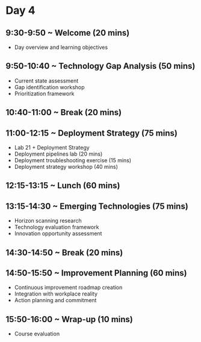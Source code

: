 # Day 4

## 9:30-9:50 ~ Welcome (20 mins)
- Day overview and learning objectives

## 9:50-10:40 ~ Technology Gap Analysis (50 mins)
- Current state assessment
- Gap identification workshop
- Prioritization framework

## 10:40-11:00 ~ Break (20 mins)

## 11:00-12:15 ~ Deployment Strategy (75 mins)
- Lab 21 + Deployment Strategy
- Deployment pipelines lab (20 mins)
- Deployment troubleshooting exercise (15 mins)
- Deployment strategy workshop (40 mins)

## 12:15-13:15 ~ Lunch (60 mins)

## 13:15-14:30 ~ Emerging Technologies (75 mins)
- Horizon scanning research
- Technology evaluation framework
- Innovation opportunity assessment

## 14:30-14:50 ~ Break (20 mins)

## 14:50-15:50 ~ Improvement Planning (60 mins)
- Continuous improvement roadmap creation
- Integration with workplace reality
- Action planning and commitment

## 15:50-16:00 ~ Wrap-up (10 mins)
- Course evaluation





